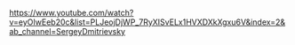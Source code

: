 https://www.youtube.com/watch?v=eyOIwEeb20c&list=PLJeojDjWP_7RyXISvELx1HVXDXkXgxu6V&index=2&ab_channel=SergeyDmitrievsky